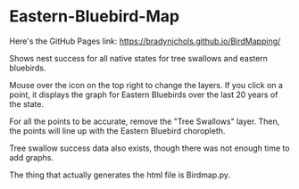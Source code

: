 # Eastern-Bluebird-Map

Here's the GitHub Pages link: https://bradynichols.github.io/BirdMapping/

Shows nest success for all native states for tree swallows and eastern bluebirds.

Mouse over the icon on the top right to change the layers. If you click on a point, it displays the graph for Eastern Bluebirds over the last 20 years of the state.

For all the points to be accurate, remove the "Tree Swallows" layer. Then, the points will line up with the Eastern Bluebird choropleth.

Tree swallow success data also exists, though there was not enough time to add graphs.

The thing that actually generates the html file is Birdmap.py.

